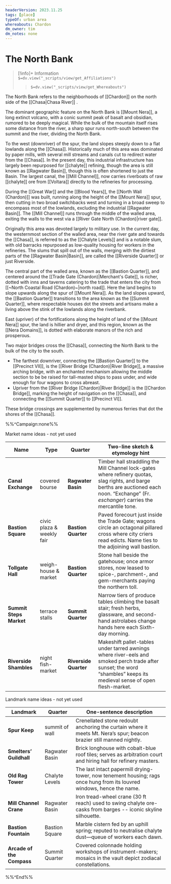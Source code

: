 ```yaml
---
headerVersion: 2023.11.25
tags: [place]
typeOf: urban area
whereabouts: Chardon
dm_owner: tim
dm_notes: none
---
```

# The North Bank
>[!info]+ Information  
> `$=dv.view("_scripts/view/get_Affiliations")`  
>> `$=dv.view("_scripts/view/get_Whereabouts")`

The North Bank refers to the neighborhoods of [[Chardon]] on the north side of the [[Chasa|Chasa River]]
.

The dominant geographic feature on the North Bank is [[Mount Nera]], a long extinct volcano, with a conic summit peak of basalt and obsidian, rumored to be deeply magical. While the bulk of the mountain itself rises some distance from the river, a sharp spur runs north-south between the summit and the river, dividing the North Bank.

To the west (downriver) of the spur, the land slopes steeply down to a flat lowlands along the [[Chasa]]. Historically much of this area was dominated by paper mills, with several mill streams and canals cut to redirect water from the [[Chasa]]. In the present day, this industrial infrastructure has largely been repurposed for [[chalyte]] refining, though the area is still known as [[Ragwater Basin]], though this is often shortened to just the Basin. The largest canal, the [[Mill Channel]], now carries riverboats of raw [[chalyte]] ore from [[Voltara]] directly to the refineries for processing.  

During the [[Great War]] and the [[Blood Years]], the [[North Wall (Chardon)]] was built, running along the height of the [[Mount Nera]] spur, then cutting in two broad switchbacks west and turning in a broad sweep to encompass most of the lowlands, excluding the industrial [[Ragwater Basin]]. The [[Mill Channel]] runs through the middle of the walled area, exiting the walls to the west via a [[River Gate North (Chardon)|river gate]]. 

Originally this area was devoted largely to military use. In the current day, the westernmost section of the walled area, near the river gate and towards the [[Chasa]], is referred to as the [[Chalyte Levels]] and is a notable slum, with old barracks repurposed as low-quality housing for workers in the refineries. The slums that spill out of the walls, merging with the dirtiest parts of the [[Ragwater Basin|Basin]], are called the [[Riverside Quarter]] or just Riverside. 

The central part of the walled area, known as the [[Bastion Quarter]], and centered around the [[Trade Gate (Chardon)|Merchant's Gate]], is richer, dotted with inns and taverns catering to the trade that enters the city from [[~North Coastal Road (Chardon)~|north road]]. Here the land begins to slope upwards along the spur of [[Mount Nera]]. As the land slopes upward, the [[Bastion Quarter]] transitions to the area known as the [[Summit Quarter]], where respectable houses dot the streets and artisans make a living above the stink of the lowlands along the riverbank. 

East (upriver) of the fortifications along the height of land of the [[Mount Nera]] spur, the land is hillier and dryer, and this region, known as the [[Nera Domains]], is dotted with elaborate manors of the rich and prosperous. 

Two major bridges cross the [[Chasa]], connecting the North Bank to the bulk of the city to the south. 
- The farthest downriver, connecting the [[Bastion Quarter]] to the [[Precinct VII]], is the [[River Bridge (Chardon)|River Bridge]], a massive arching bridge, with an enchanted mechanism allowing the middle section to be be raised for tall-masted ships to pass under, and wide enough for four wagons to cross abreast. 
- Upriver from the [[River Bridge (Chardon)|River Bridge]] is the [[Chardon Bridge]], marking the height of navigation on the [[Chasa]], and connecting the [[Summit Quarter]] to  [[Precinct VI]]. 

These bridge crossings are supplemented by numerous ferries that dot the shores of the [[Chasa]]. 

%%^Campaign:none%%

Market name ideas - not yet used

| Name                    | Type                      | Quarter               | Two-line sketch & etymology hint                                                                                                                                                           |
| ----------------------- | ------------------------- | --------------------- | ------------------------------------------------------------------------------------------------------------------------------------------------------------------------------------------ |
| **Canal Exchange**      | covered bourse            | **Ragwater Basin**    | Timber hall straddling the Mill Channel lock-gates where refinery quotas, slag rights, and barge berths are auctioned each noon. “Exchange” (Fr. _eschanger_) carries the mercantile tone. |
| **Bastion Square**      | civic plaza & weekly fair | **Bastion Quarter**   | Paved forecourt just inside the Trade Gate; wagons circle an octagonal pillared cross where city criers read edicts. Name ties to the adjoining wall bastion.                              |
| **Tollgate Hall**       | weigh-house & market      | **Bastion Quarter**   | Stone hall beside the gatehouse; once armor stores, now leased to spice-, parchment-, and gem-merchants paying the northern toll.                                                          |
| **Summit Steps Market** | terrace stalls            | **Summit Quarter**    | Narrow tiers of produce tables climbing the basalt stair; fresh herbs, glassware, and second-hand astrolabes change hands here each Sixth-day morning.                                     |
| **Riverside Shambles**  | night fish-market         | **Riverside Quarter** | Makeshift pallet-tables under tarred awnings where river-eels and smoked perch trade after sunset; the word “shambles” keeps its medieval sense of open flesh-market.                      |

Landmark name ideas - not yet used

| Landmark                  | Quarter        | One-sentence description                                                                                               |
| ------------------------- | -------------- | ---------------------------------------------------------------------------------------------------------------------- |
| **Spur Keep**             | summit of wall | Crenellated stone redoubt anchoring the curtain where it meets Mt. Nera’s spur; beacon brazier still manned nightly.   |
| **Smelters’ Guildhall**   | Ragwater Basin | Brick longhouse with cobalt-blue roof tiles; serves as arbitration court and hiring hall for refinery masters.         |
| **Old Rag Tower**         | Chalyte Levels | The last intact papermill drying-tower, now tenement housing; rags once hung from its louvred windows, hence the name. |
| **Mill Channel Crane**    | Ragwater Basin | Iron tread-wheel crane (30 ft reach) used to swing chalyte ore-casks from barges -- iconic skyline silhouette.         |
| **Bastion Fountain**      | Bastion Square | Marble cistern fed by an uphill spring; reputed to neutralise chalyte dust—queue of workers each dawn.                 |
| **Arcade of the Compass** | Summit Quarter | Covered colonnade holding workshops of instrument-makers; mosaics in the vault depict zodiacal constellations.         |
%%^End%%